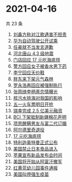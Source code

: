 # 2021-04-16

共 23 条

<!-- BEGIN ZHIHUSEARCH -->
<!-- 最后更新时间 Fri Apr 16 2021 21:08:40 GMT+0800 (China Standard Time) -->
1. [刘鑫方称对江歌遇害不担责](https://www.zhihu.com/search?q=江歌案)
1. [华为自动驾驶公开试乘](https://www.zhihu.com/search?q=华为自动驾驶)
1. [任豪就不当发言道歉](https://www.zhihu.com/search?q=任豪)
1. [河北唐山 4.3 级地震](https://www.zhihu.com/search?q=唐山地震)
1. [门店回应 17 元吃海底捞](https://www.zhihu.com/search?q=海底捞)
1. [警方回应女子被香水男下药](https://www.zhihu.com/search?q=香水迷药)
1. [李宁回应天价鞋](https://www.zhihu.com/search?q=李宁)
1. [胖东来下架元气森林](https://www.zhihu.com/search?q=胖东来)
1. [罗永浩再回应被强制执行](https://www.zhihu.com/search?q=罗永浩)
1. [张雨绮李柄熹恋情曝光](https://www.zhihu.com/search?q=张雨绮)
1. [核污水排海对我国的影响](https://www.zhihu.com/search?q=日本核污水)
1. [五一火车票明日开抢](https://www.zhihu.com/search?q=五一)
1. [瑞幸完成 2.5 亿美元融资](https://www.zhihu.com/search?q=瑞幸咖啡)
1. [BCI 下架抵制新疆棉花声明](https://www.zhihu.com/search?q=bci)
1. [项思醒瞒男友与富二代订婚](https://www.zhihu.com/search?q=项思醒)
1. [阿尔德里奇退役](https://www.zhihu.com/search?q=阿德退役)
1. [17 元吃海底捞](https://www.zhihu.com/search?q=海底捞)
1. [特利迦奥特曼正式公布](https://www.zhihu.com/search?q=特利迦奥特曼)
1. [美国禁止日本食品进入](https://www.zhihu.com/search?q=美国禁止日本食品)
1. [苹果宣布新品发布会时间](https://www.zhihu.com/search?q=苹果新品发布会)
1. [美国将开始从阿富汗撤军](https://www.zhihu.com/search?q=美国撤军)
1. [红黄蓝幼儿园事件通报](https://www.zhihu.com/search?q=红黄蓝幼儿园)
1. [美国叫停强生疫苗](https://www.zhihu.com/search?q=强生疫苗)
<!-- END ZHIHUSEARCH -->
